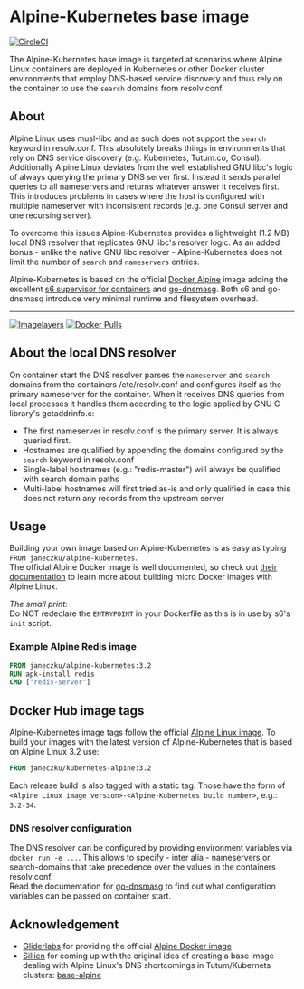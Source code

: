 
# Alpine-Kubernetes base image

[![CircleCI](https://img.shields.io/circleci/project/janeczku/docker-alpine-kubernetes.svg?style=flat-square)]()

The Alpine-Kubernetes base image is targeted at scenarios where Alpine Linux containers are deployed in Kubernetes or other Docker cluster environments that employ DNS-based service discovery and thus rely on the container to use the `search` domains from resolv.conf.

## About
Alpine Linux uses musl-libc and as such does not support the `search` keyword in resolv.conf. This absolutely breaks things in environments that rely on DNS service discovery (e.g. Kubernetes, Tutum.co, Consul).    
Additionally Alpine Linux deviates from the well established GNU libc's logic of always querying the primary DNS server first. Instead it sends parallel queries to all nameservers and returns whatever answer it receives first. This introduces problems in cases where the host is configured with multiple nameserver with inconsistent records (e.g. one Consul server and one recursing server).
    
To overcome this issues Alpine-Kubernetes provides a lightweight (1.2 MB) local DNS resolver that replicates GNU libc's resolver logic.
As an added bonus - unlike the native GNU libc resolver - Alpine-Kubernetes does not limit the number of `search` and `nameservers` entries.

Alpine-Kubernetes is based on the official [Docker Alpine](https://hub.docker.com/_/alpine/) image adding the excellent [s6 supervisor for containers](https://github.com/just-containers/s6-overlay) and [go-dnsmasg](https://github.com/janeczku/go-dnsmasq). Both s6 and go-dnsmasq introduce very minimal runtime and filesystem overhead.

-------

[![Imagelayers](https://badge.imagelayers.io/janeczku/alpine-kubernetes:latest.svg)](https://imagelayers.io/?images=janeczku/alpine-kubernetes:latest 'Get your own badge on imagelayers.io') [![Docker Pulls](https://img.shields.io/docker/pulls/janeczku/alpine-kubernetes.svg?style=flat-square)](https://hub.docker.com/r/janeczku/alpine-kubernetes/)

## About the local DNS resolver

On container start the DNS resolver parses the `nameserver` and `search` domains from the containers /etc/resolv.conf and configures itself as the primary nameserver for the container. When it receives DNS queries from local processes it handles them according to the logic applied by GNU C library's getaddrinfo.c:
* The first nameserver in resolv.conf is the primary server. It is always queried first.
* Hostnames are qualified by appending the domains configured by the `search` keyword in resolv.conf
* Single-label hostnames (e.g.: "redis-master") will always be qualified with search domain paths
* Multi-label hostnames will first tried as-is and only qualified in case this does not return any records from the upstream server

## Usage

Building your own image based on Alpine-Kubernetes is as easy as typing    
`FROM janeczku/alpine-kubernetes`.    
The official Alpine Docker image is well documented, so check out [their documentation](http://gliderlabs.viewdocs.io/docker-alpine) to learn more about building micro Docker images with Alpine Linux.

*The small print:*    
Do NOT redeclare the `ENTRYPOINT` in your Dockerfile as this is in use by s6's `init` script.

### Example Alpine Redis image

```Dockerfile
FROM janeczku/alpine-kubernetes:3.2
RUN apk-install redis
CMD ["redis-server"]
```

## Docker Hub image tags

Alpine-Kubernetes image tags follow the official [Alpine Linux image](https://hub.docker.com/_/alpine/).
To build your images with the latest version of Alpine-Kubernetes that is based on Alpine Linux 3.2 use: 

```Dockerfile
FROM janeczku/kubernetes-alpine:3.2
```

Each release build is also tagged with a static tag. Those have the form of `<Alpine Linux image version>-<Alpine-Kubernetes build number>`, e.g.: `3.2-34`.
 
### DNS resolver configuration
The DNS resolver can be configured by providing environment variables via `docker run -e ...`. This allows to specify - inter alia - nameservers or search-domains that take precedence over the values in the containers resolv.conf.     
Read the documentation for [go-dnsmasg](https://github.com/janeczku/go-dnsmasq) to find out what configuration variables can be passed on container start.

## Acknowledgement

* [Gliderlabs](http://gliderlabs.com/) for providing the official [Alpine Docker image](https://hub.docker.com/_/alpine/)
* [Sillien](http://gliderlabs.com/) for coming up with the original idea of creating a base image dealing with Alpine Linux's DNS shortcomings in Tutum/Kubernets clusters: [base-alpine](https://github.com/sillelien/base-alpine/)

